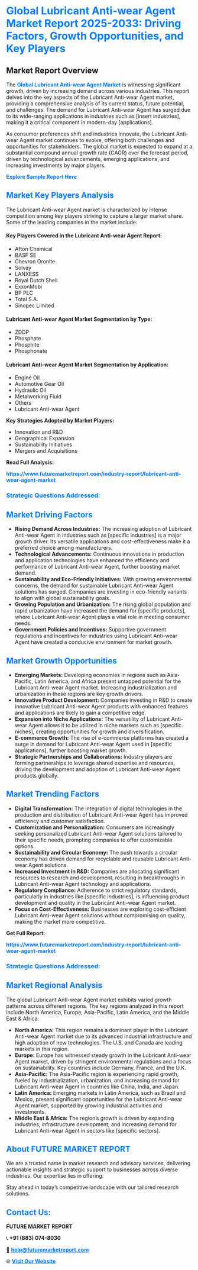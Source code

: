 <h1 style="color: #007BFF;">Global Lubricant Anti-wear Agent Market Report 2025-2033: Driving Factors, Growth Opportunities, and Key Players</h1>

<section id="overview">
<h2>Market Report Overview</h2>
<p>The <a href="https://www.futuremarketreport.com/industry-report/lubricant-anti-wear-agent-market" style="color: #007BFF; text-decoration: none;"><strong>Global Lubricant Anti-wear Agent Market</strong></a> is witnessing significant growth, driven by increasing demand across various industries. This report delves into the key aspects of the Lubricant Anti-wear Agent market, providing a comprehensive analysis of its current status, future potential, and challenges. The demand for Lubricant Anti-wear Agent has surged due to its wide-ranging applications in industries such as [insert industries], making it a critical component in modern-day [applications].</p>
<p>As consumer preferences shift and industries innovate, the Lubricant Anti-wear Agent market continues to evolve, offering both challenges and opportunities for stakeholders. The global market is expected to expand at a substantial compound annual growth rate (CAGR) over the forecast period, driven by technological advancements, emerging applications, and increasing investments by major players.</p>
</section>

<section id="overview">
<p><a href="https://www.futuremarketreport.com/request-sample/reportId=120760" style="color: #007BFF; text-decoration: none;"><strong>Explore Sample Report Here</strong></a></p>
</section>

<section id="key-players">
<h2 style="color: #007BFF;">Market Key Players Analysis</h2>
<p>The Lubricant Anti-wear Agent market is characterized by intense competition among key players striving to capture a larger market share. Some of the leading companies in the market include:</p>
<h4>Key Players Covered in the Lubricant Anti-wear Agent Report:</h4>
<ul><li>Afton Chemical</li><li>BASF SE</li><li>Chevron Oronite</li><li>Solvay</li><li>LANXESS</li><li>Royal Dutch Shell</li><li>ExxonMobi</li><li>BP PLC</li><li>Total S.A.</li><li>Sinopec Limited</li></ul>
<h4>Lubricant Anti-wear Agent Market Segmentation by Type:</h4>
<ul><li>ZDDP</li><li>Phosphate</li><li>Phosphite</li><li>Phosphonate</li></ul>

<h4>Lubricant Anti-wear Agent Market Segmentation by Application:</h4>
<ul><li>Engine Oil</li><li>Automotive Gear Oil</li><li>Hydraulic Oil</li><li>Metalworking Fluid</li><li>Others</li><li>Lubricant Anti-wear Agent</li></ul>
<p><strong>Key Strategies Adopted by Market Players:</strong></p>
<ul>
<li>Innovation and R&D</li>
<li>Geographical Expansion</li>
<li>Sustainability Initiatives</li>
<li>Mergers and Acquisitions</li>
</ul>
</section>

<section>
<p><strong>Read Full Analysis: </strong></p><a href="https://www.futuremarketreport.com/industry-report/lubricant-anti-wear-agent-market" style="color: #007BFF; text-decoration: none;"><strong>https://www.futuremarketreport.com/industry-report/lubricant-anti-wear-agent-market</strong></a>
<h3 style="color: #007BFF;">Strategic Questions Addressed:</h3>
</section>

<section id="driving-factors">
<h2 style="color: #007BFF;">Market Driving Factors</h2>
<ul>
<li><strong>Rising Demand Across Industries:</strong> The increasing adoption of Lubricant Anti-wear Agent in industries such as [specific industries] is a major growth driver. Its versatile applications and cost-effectiveness make it a preferred choice among manufacturers.</li>
<li><strong>Technological Advancements:</strong> Continuous innovations in production and application technologies have enhanced the efficiency and performance of Lubricant Anti-wear Agent, further boosting market demand.</li>
<li><strong>Sustainability and Eco-Friendly Initiatives:</strong> With growing environmental concerns, the demand for sustainable Lubricant Anti-wear Agent solutions has surged. Companies are investing in eco-friendly variants to align with global sustainability goals.</li>
<li><strong>Growing Population and Urbanization:</strong> The rising global population and rapid urbanization have increased the demand for [specific products], where Lubricant Anti-wear Agent plays a vital role in meeting consumer needs.</li>
<li><strong>Government Policies and Incentives:</strong> Supportive government regulations and incentives for industries using Lubricant Anti-wear Agent have created a conducive environment for market growth.</li>
</ul>
</section>

<section id="growth-opportunities">
<h2 style="color: #007BFF;">Market Growth Opportunities</h2>
<ul>
<li><strong>Emerging Markets:</strong> Developing economies in regions such as Asia-Pacific, Latin America, and Africa present untapped potential for the Lubricant Anti-wear Agent market. Increasing industrialization and urbanization in these regions are key growth drivers.</li>
<li><strong>Innovative Product Development:</strong> Companies investing in R&D to create innovative Lubricant Anti-wear Agent products with enhanced features and applications are likely to gain a competitive edge.</li>
<li><strong>Expansion into Niche Applications:</strong> The versatility of Lubricant Anti-wear Agent allows it to be utilized in niche markets such as [specific niches], creating opportunities for growth and diversification.</li>
<li><strong>E-commerce Growth:</strong> The rise of e-commerce platforms has created a surge in demand for Lubricant Anti-wear Agent used in [specific applications], further boosting market growth.</li>
<li><strong>Strategic Partnerships and Collaborations:</strong> Industry players are forming partnerships to leverage shared expertise and resources, driving the development and adoption of Lubricant Anti-wear Agent products globally.</li>
</ul>
</section>

<section id="trending-factors">
<h2 style="color: #007BFF;">Market Trending Factors</h2>
<ul>
<li><strong>Digital Transformation:</strong> The integration of digital technologies in the production and distribution of Lubricant Anti-wear Agent has improved efficiency and customer satisfaction.</li>
<li><strong>Customization and Personalization:</strong> Consumers are increasingly seeking personalized Lubricant Anti-wear Agent solutions tailored to their specific needs, prompting companies to offer customizable options.</li>
<li><strong>Sustainability and Circular Economy:</strong> The push towards a circular economy has driven demand for recyclable and reusable Lubricant Anti-wear Agent solutions.</li>
<li><strong>Increased Investment in R&D:</strong> Companies are allocating significant resources to research and development, resulting in breakthroughs in Lubricant Anti-wear Agent technology and applications.</li>
<li><strong>Regulatory Compliance:</strong> Adherence to strict regulatory standards, particularly in industries like [specific industries], is influencing product development and quality in the Lubricant Anti-wear Agent market.</li>
<li><strong>Focus on Cost-Effectiveness:</strong> Businesses are exploring cost-efficient Lubricant Anti-wear Agent solutions without compromising on quality, making the market more competitive.</li>
</ul>
</section>

<section>
<p><strong>Get Full Report: </strong></p><a href="https://www.futuremarketreport.com/industry-report/lubricant-anti-wear-agent-market" style="color: #007BFF; text-decoration: none;"><strong>https://www.futuremarketreport.com/industry-report/lubricant-anti-wear-agent-market</strong></a>
<h3 style="color: #007BFF;">Strategic Questions Addressed:</h3>
</section>


<section id="regional-analysis">
<h2 style="color: #007BFF;">Market Regional Analysis</h2>
<p>The global Lubricant Anti-wear Agent market exhibits varied growth patterns across different regions. The key regions analyzed in this report include North America, Europe, Asia-Pacific, Latin America, and the Middle East & Africa:</p>
<ul>
<li><strong>North America:</strong> This region remains a dominant player in the Lubricant Anti-wear Agent market due to its advanced industrial infrastructure and high adoption of new technologies. The U.S. and Canada are leading markets in this region.</li>
<li><strong>Europe:</strong> Europe has witnessed steady growth in the Lubricant Anti-wear Agent market, driven by stringent environmental regulations and a focus on sustainability. Key countries include Germany, France, and the U.K.</li>
<li><strong>Asia-Pacific:</strong> The Asia-Pacific region is experiencing rapid growth, fueled by industrialization, urbanization, and increasing demand for Lubricant Anti-wear Agent in countries like China, India, and Japan.</li>
<li><strong>Latin America:</strong> Emerging markets in Latin America, such as Brazil and Mexico, present significant opportunities for the Lubricant Anti-wear Agent market, supported by growing industrial activities and investments.</li>
<li><strong>Middle East & Africa:</strong> The region’s growth is driven by expanding industries, infrastructure development, and increasing demand for Lubricant Anti-wear Agent in sectors like [specific sectors].</li>
</ul>
</section>

<footer>
<h2 style="color: #007BFF;">About FUTURE MARKET REPORT</h2>
<p>We are a trusted name in market research and advisory services, delivering actionable insights and strategic support to businesses across diverse industries. Our expertise lies in offering:</p>

<p>Stay ahead in today’s competitive landscape with our tailored research solutions.</p>

<h2 style="color: #007BFF;">Contact Us:</h2>
<p><strong>FUTURE MARKET REPORT</strong></p>
<p>📞 <strong>+91 (883) 074-8030</strong></p>
<p>📧 <strong><a href="mailto:help@futuremarketreport.com" style="color: #007BFF;">help@futuremarketreport.com</a></strong></p>
<p>🌐 <strong><a href="https://www.futuremarketreport.com/" style="color: #007BFF;">Visit Our Website</a></strong></p>
</footer>